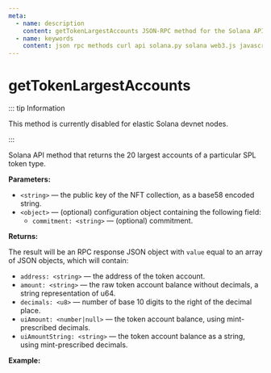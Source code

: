 ```yaml
---
meta:
  - name: description
    content: getTokenLargestAccounts JSON-RPC method for the Solana API available with examples in Solana web3.js, Solana.py, and cURL.
  - name: keywords
    content: json rpc methods curl api solana.py solana web3.js javascript python solana
---
```


# getTokenLargestAccounts

::: tip Information

This method is currently disabled for elastic Solana devnet nodes.

:::

Solana API method that returns the 20 largest accounts of a particular SPL token type.

**Parameters:**

* `<string>` — the public key of the NFT collection, as a base58 encoded string.
* `<object>` — (optional) configuration object containing the following field:
  * `commitment: <string>` — (optional) commitment.

**Returns:**

The result will be an RPC response JSON object with `value` equal to an array of JSON objects, which will contain:

* `address: <string>` — the address of the token account.
* `amount: <string>` — the raw token account balance without decimals, a string representation of u64.
* `decimals: <u8>` — number of base 10 digits to the right of the decimal place.
* `uiAmount: <number|null>` — the token account balance, using mint-prescribed decimals.
* `uiAmountString: <string>` — the token account balance as a string, using mint-prescribed decimals.

**Example:**

<CodeSwitcher :languages="{js:'Solana web3.js', py:'Solana.py', cr:'cURL'}">
<template v-slot:js>

``` js
import { Connection } from "@solana/web3.js"

const nodeUrl = "CHAINSTACK_NODE_URL"
const connect = new Connection(nodeUrl);

(async () => {
  const MINT_ADDRESS = new PublicKey("Duch2MmgCar9UGt76smK5HcJ7anBRa31uNZZvNJt3b5S");
  const connection = new Connection(nodeUrl);

  const accounts = connection.getTokenLargestAccounts(MINT_ADDRESS)
  console.log(await accounts)
})();
```

</template>
<template v-slot:py>

``` py
from solana.rpc.api import Client

web3 = Client('CHAINSTACK_NODE_URL')

print(web3.get_token_largest_accounts("Duch2MmgCar9UGt76smK5HcJ7anBRa31uNZZvNJt3b5S"))
```

</template>
<template v-slot:cr>

``` sh
curl -X POST "CHAINSTACK_NODE_URL" \
  -H "Content-Type: application/json" \
  --data '{"jsonrpc":"2.0", "id":1, "method":"getTokenLargestAccounts", "params": ["Duch2MmgCar9UGt76smK5HcJ7anBRa31uNZZvNJt3b5S"]}'
```

</template>
</CodeSwitcher>
